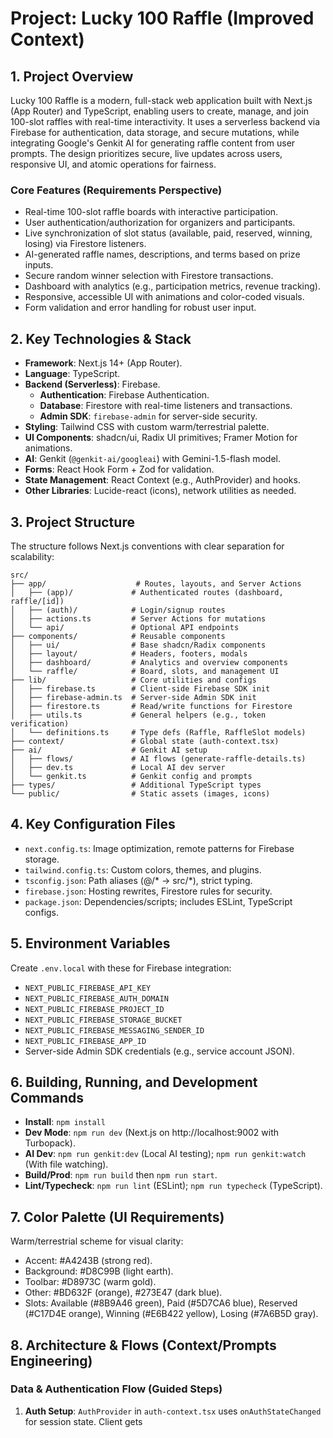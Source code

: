# Project: Lucky 100 Raffle (Improved Context)

## 1. Project Overview

Lucky 100 Raffle is a modern, full-stack web application built with Next.js (App Router) and TypeScript, enabling users to create, manage, and join 100-slot raffles with real-time interactivity. It uses a serverless backend via Firebase for authentication, data storage, and secure mutations, while integrating Google's Genkit AI for generating raffle content from user prompts. The design prioritizes secure, live updates across users, responsive UI, and atomic operations for fairness.

### Core Features (Requirements Perspective)
- Real-time 100-slot raffle boards with interactive participation.
- User authentication/authorization for organizers and participants.
- Live synchronization of slot status (available, paid, reserved, winning, losing) via Firestore listeners.
- AI-generated raffle names, descriptions, and terms based on prize inputs.
- Secure random winner selection with Firestore transactions.
- Dashboard with analytics (e.g., participation metrics, revenue tracking).
- Responsive, accessible UI with animations and color-coded visuals.
- Form validation and error handling for robust user input.

## 2. Key Technologies & Stack

- **Framework**: Next.js 14+ (App Router).
- **Language**: TypeScript.
- **Backend (Serverless)**: Firebase.
  - **Authentication**: Firebase Authentication.
  - **Database**: Firestore with real-time listeners and transactions.
  - **Admin SDK**: `firebase-admin` for server-side security.
- **Styling**: Tailwind CSS with custom warm/terrestrial palette.
- **UI Components**: shadcn/ui, Radix UI primitives; Framer Motion for animations.
- **AI**: Genkit (`@genkit-ai/googleai`) with Gemini-1.5-flash model.
- **Forms**: React Hook Form + Zod for validation.
- **State Management**: React Context (e.g., AuthProvider) and hooks.
- **Other Libraries**: Lucide-react (icons), network utilities as needed.

## 3. Project Structure

The structure follows Next.js conventions with clear separation for scalability:

```
src/
├── app/                    # Routes, layouts, and Server Actions
│   ├── (app)/             # Authenticated routes (dashboard, raffle/[id])
│   ├── (auth)/            # Login/signup routes
│   ├── actions.ts         # Server Actions for mutations
│   └── api/               # Optional API endpoints
├── components/            # Reusable components
│   ├── ui/                # Base shadcn/Radix components
│   ├── layout/            # Headers, footers, modals
│   ├── dashboard/         # Analytics and overview components
│   └── raffle/            # Board, slots, and management UI
├── lib/                   # Core utilities and configs
│   ├── firebase.ts        # Client-side Firebase SDK init
│   ├── firebase-admin.ts  # Server-side Admin SDK init
│   ├── firestore.ts       # Read/write functions for Firestore
│   ├── utils.ts           # General helpers (e.g., token verification)
│   └── definitions.ts     # Type defs (Raffle, RaffleSlot models)
├── context/               # Global state (auth-context.tsx)
├── ai/                    # Genkit AI setup
│   ├── flows/             # AI flows (generate-raffle-details.ts)
│   ├── dev.ts             # Local AI dev server
│   └── genkit.ts          # Genkit config and prompts
├── types/                 # Additional TypeScript types
└── public/                # Static assets (images, icons)
```

## 4. Key Configuration Files

- `next.config.ts`: Image optimization, remote patterns for Firebase storage.
- `tailwind.config.ts`: Custom colors, themes, and plugins.
- `tsconfig.json`: Path aliases (@/* → src/*), strict typing.
- `firebase.json`: Hosting rewrites, Firestore rules for security.
- `package.json`: Dependencies/scripts; includes ESLint, TypeScript configs.

## 5. Environment Variables

Create `.env.local` with these for Firebase integration:
- `NEXT_PUBLIC_FIREBASE_API_KEY`
- `NEXT_PUBLIC_FIREBASE_AUTH_DOMAIN`
- `NEXT_PUBLIC_FIREBASE_PROJECT_ID`
- `NEXT_PUBLIC_FIREBASE_STORAGE_BUCKET`
- `NEXT_PUBLIC_FIREBASE_MESSAGING_SENDER_ID`
- `NEXT_PUBLIC_FIREBASE_APP_ID`
- Server-side Admin SDK credentials (e.g., service account JSON).

## 6. Building, Running, and Development Commands

- **Install**: `npm install`
- **Dev Mode**: `npm run dev` (Next.js on http://localhost:9002 with Turbopack).
- **AI Dev**: `npm run genkit:dev` (Local AI testing); `npm run genkit:watch` (With file watching).
- **Build/Prod**: `npm run build` then `npm run start`.
- **Lint/Typecheck**: `npm run lint` (ESLint); `npm run typecheck` (TypeScript).

## 7. Color Palette (UI Requirements)

Warm/terrestrial scheme for visual clarity:
- Accent: #A4243B (strong red).
- Background: #D8C99B (light earth).
- Toolbar: #D8973C (warm gold).
- Other: #BD632F (orange), #273E47 (dark blue).
- Slots: Available (#8B9A46 green), Paid (#5D7CA6 blue), Reserved (#C17D4E orange), Winning (#E6B422 yellow), Losing (#7A6B5D gray).

## 8. Architecture & Flows (Context/Prompts Engineering)

### Data & Authentication Flow (Guided Steps)
1. **Auth Setup**: `AuthProvider` in `auth-context.tsx` uses `onAuthStateChanged` for session state. Client gets
